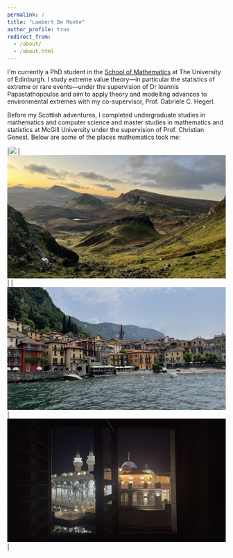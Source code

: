 ```yaml
---
permalink: /
title: "Lambert De Monte"
author_profile: true
redirect_from: 
  - /about/
  - /about.html
---
```


I'm currently a PhD student in the [School of Mathematics](https://maths.ed.ac.uk/) at The University of Edinburgh. I study extreme value theory&mdash;in particular the statistics of extreme or rare events&mdash;under the supervision of Dr Ioannis Papastathopoulos and aim to apply theory and modelling advances to environmental extremes with my co-supervisor, Prof. Gabriele C. Hegerl. 

Before my Scottish adventures, I completed undergraduate studies in mathematics and computer science and master studies in mathematics and statistics at McGill University under the supervision of Prof. Christian Genest. Below are some of the places mathematics took me:

|[![](images/img1.jpg)](https://www.google.com/maps/place/Cala+della+Disa/@38.0993426,12.7778729,14z/data=!3m1!4b1!4m6!3m5!1s0x1319780c93f2a2e7:0xcd3792368a953680!8m2!3d38.0993449!4d12.7984725!16s%2Fg%2F11bwn4fkjv?entry=ttu&g_ep=EgoyMDI1MTAwOC4wIKXMDSoASAFQAw%3D%3D) | [![](images/img2.jpg)](https://www.google.com/maps/place/The+Quiraing/@57.64131,-6.3158913,12.2z/data=!4m14!1m7!3m6!1s0x488dcf0db7ac6bdb:0x81b757292026e587!2sQuiraing!8m2!3d57.643611!4d-6.265278!16zL20vMGd3Y2s3!3m5!1s0x488dcf26b2a5dd71:0xb94f79a2919c1f3b!8m2!3d57.6409191!4d-6.273846!16s%2Fg%2F11b6ghr_7p?entry=ttu&g_ep=EgoyMDI1MTAwOC4wIKXMDSoASAFQAw%3D%3D) |
|[![](images/img3.jpg)](https://www.google.com/maps/place/23829+Varenna+Lecco,+Italie/@46.0106548,9.2759206,16z/data=!3m1!4b1!4m14!1m7!3m6!1s0x1319780c93f2a2e7:0xcd3792368a953680!2sCala+della+Disa!8m2!3d38.0993449!4d12.7984725!16s%2Fg%2F11bwn4fkjv!3m5!1s0x478417c425d15a0b:0xb3301b324d8b8259!8m2!3d46.0099989!4d9.2838167!16s%2Fg%2F119vp47ql?entry=ttu&g_ep=EgoyMDI1MTAwOC4wIKXMDSoASAFQAw%3D%3D) | [![](images/img4.jpg)](https://www.google.com/maps/place/King+Abdullah+Mosque/@22.3112516,39.1001051,17z/data=!4m14!1m7!3m6!1s0x15c11c505768a2f1:0x36139c007214e6bc!2sUniversit%C3%A9+des+sciences+et+technologies+du+roi+Abdallah!8m2!3d22.309465!4d39.104697!16s%2Fm%2F02rlxnj!3m5!1s0x15c11c4e5ea78027:0x7994e69e7ed46b83!8m2!3d22.3123775!4d39.1000279!16s%2Fg%2F11c581vsy2?entry=ttu&g_ep=EgoyMDI1MTAwOC4wIKXMDSoASAFQAw%3D%3D) |





